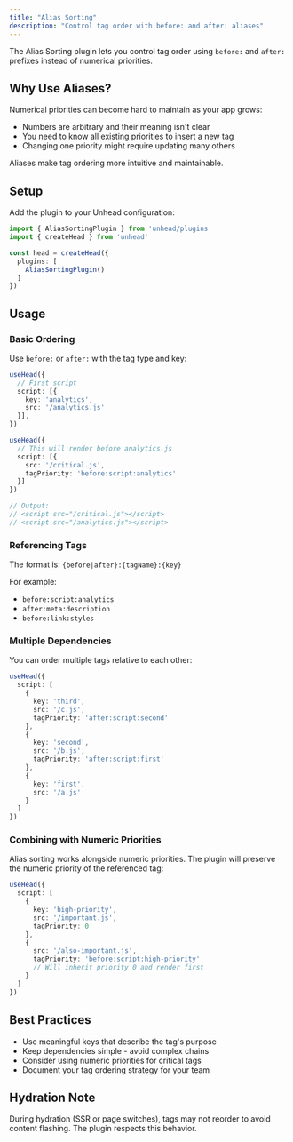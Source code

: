 ```yaml
---
title: "Alias Sorting"
description: "Control tag order with before: and after: aliases"
---
```


The Alias Sorting plugin lets you control tag order using `before:` and `after:` prefixes instead of numerical priorities.

## Why Use Aliases?

Numerical priorities can become hard to maintain as your app grows:

- Numbers are arbitrary and their meaning isn't clear
- You need to know all existing priorities to insert a new tag
- Changing one priority might require updating many others

Aliases make tag ordering more intuitive and maintainable.

## Setup

Add the plugin to your Unhead configuration:

```ts
import { AliasSortingPlugin } from 'unhead/plugins'
import { createHead } from 'unhead'

const head = createHead({
  plugins: [
    AliasSortingPlugin()
  ]
})
```

## Usage

### Basic Ordering

Use `before:` or `after:` with the tag type and key:

```ts
useHead({
  // First script
  script: [{
    key: 'analytics',
    src: '/analytics.js'
  }],
})

useHead({
  // This will render before analytics.js
  script: [{
    src: '/critical.js',
    tagPriority: 'before:script:analytics'
  }]
})

// Output:
// <script src="/critical.js"></script>
// <script src="/analytics.js"></script>
```

### Referencing Tags

The format is: `{before|after}:{tagName}:{key}`

For example:
- `before:script:analytics`
- `after:meta:description`
- `before:link:styles`

### Multiple Dependencies

You can order multiple tags relative to each other:

```ts
useHead({
  script: [
    {
      key: 'third',
      src: '/c.js',
      tagPriority: 'after:script:second'
    },
    {
      key: 'second', 
      src: '/b.js',
      tagPriority: 'after:script:first'
    },
    {
      key: 'first',
      src: '/a.js'
    }
  ]
})
```

### Combining with Numeric Priorities

Alias sorting works alongside numeric priorities. The plugin will preserve the numeric priority of the referenced tag:

```ts
useHead({
  script: [
    {
      key: 'high-priority',
      src: '/important.js',
      tagPriority: 0
    },
    {
      src: '/also-important.js',
      tagPriority: 'before:script:high-priority'
      // Will inherit priority 0 and render first
    }
  ]
})
```

## Best Practices

- Use meaningful keys that describe the tag's purpose
- Keep dependencies simple - avoid complex chains
- Consider using numeric priorities for critical tags
- Document your tag ordering strategy for your team

## Hydration Note

During hydration (SSR or page switches), tags may not reorder to avoid content flashing. The plugin respects this behavior.
